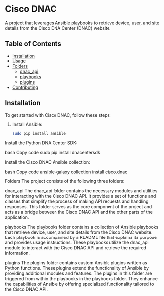 # Cisco DNAC

A project that leverages Ansible playbooks to retrieve device, user, and site details from the Cisco DNA Center (DNAC) website.

## Table of Contents

- [Installation](#installation)
- [Usage](#usage)
- [Folders](#folders)
  - [dnac_api](#dnac_api)
  - [playbooks](#playbooks)
  - [plugins](#plugins)
- [Contributing](#contributing)

## Installation

To get started with Cisco DNAC, follow these steps:

1. Install Ansible:

   ```bash
   sudo pip install ansible

Install the Python DNA Center SDK:

bash
Copy code
sudo pip install dnacentersdk

Install the Cisco DNAC Ansible collection:

bash
Copy code
ansible-galaxy collection install cisco.dnac

Folders
The project consists of the following three folders:

dnac_api
The dnac_api folder contains the necessary modules and utilities for interacting with the Cisco DNAC API. It provides a set of functions and classes that simplify the process of making API requests and handling responses. This folder serves as the core component of the project and acts as a bridge between the Cisco DNAC API and the other parts of the application.

playbooks
The playbooks folder contains a collection of Ansible playbooks that retrieve device, user, and site details from the Cisco DNAC website. Each playbook is accompanied by a README file that explains its purpose and provides usage instructions. These playbooks utilize the dnac_api module to interact with the Cisco DNAC API and retrieve the required information.

plugins
The plugins folder contains custom Ansible plugins written as Python functions. These plugins extend the functionality of Ansible by providing additional modules and features. The plugins in this folder are triggered from within the playbooks in the playbooks folder. They enhance the capabilities of Ansible by offering specialized functionality tailored to the Cisco DNAC API.
